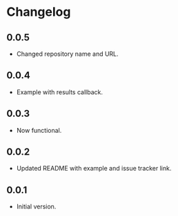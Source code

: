 # Changelog

## 0.0.5
* Changed repository name and URL.

## 0.0.4
* Example with results callback.

## 0.0.3
* Now functional.

## 0.0.2
* Updated README with example and issue tracker link.

## 0.0.1

* Initial version.
